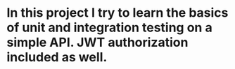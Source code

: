 # In this project I try to learn the basics of unit and integration testing on a simple API. JWT authorization included as well.
